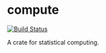 # compute

[![Build Status](https://travis-ci.org/al-jshen/compute.svg?branch=master)](https://travis-ci.org/al-jshen/compute)

A crate for statistical computing. 
